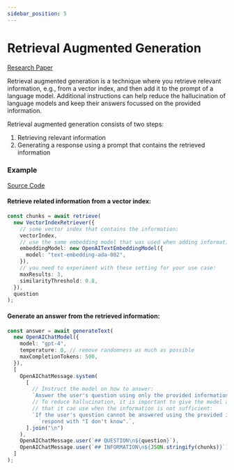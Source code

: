 ```yaml
---
sidebar_position: 5
---
```


# Retrieval Augmented Generation

[Research Paper](https://arxiv.org/abs/2005.11401)

Retrieval augmented generation is a technique where you retrieve relevant information, e.g., from a vector index, and then add it to the prompt of a language model.
Additional instructions can help reduce the hallucination of language models and keep their answers focussed on the provided information.

Retrieval augmented generation consists of two steps:

1. Retrieving relevant information
2. Generating a response using a prompt that contains the retrieved information

### Example

[Source Code](https://github.com/lgrammel/modelfusion/blob/main/examples/basic/src/tutorials/retrieval-augmented-generation-basic.ts)

#### Retrieve related information from a vector index:

```ts
const chunks = await retrieve(
  new VectorIndexRetriever({
    // some vector index that contains the information:
    vectorIndex,
    // use the same embedding model that was used when adding information:
    embeddingModel: new OpenAITextEmbeddingModel({
      model: "text-embedding-ada-002",
    }),
    // you need to experiment with these setting for your use case:
    maxResults: 3,
    similarityThreshold: 0.8,
  }),
  question
);
```

#### Generate an answer from the retrieved information:

```ts
const answer = await generateText(
  new OpenAIChatModel({
    model: "gpt-4",
    temperature: 0, // remove randomness as much as possible
    maxCompletionTokens: 500,
  }),
  [
    OpenAIChatMessage.system(
      [
        // Instruct the model on how to answer:
        `Answer the user's question using only the provided information.`,
        // To reduce hallucination, it is important to give the model an answer
        // that it can use when the information is not sufficient:
        `If the user's question cannot be answered using the provided information, ` +
          `respond with "I don't know".`,
      ].join("\n")
    ),
    OpenAIChatMessage.user(`## QUESTION\n${question}`),
    OpenAIChatMessage.user(`## INFORMATION\n${JSON.stringify(chunks)}`),
  ]
);
```
